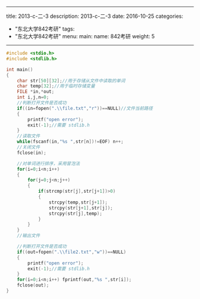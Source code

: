 
---
title: 2013-c-二-3
description: 2013-c-二-3
date: 2016-10-25
categories:
  - "东北大学842考研"
tags:
  - "东北大学842考研"
menu:
  main:
    name: 842考研
    weight: 5
---


```cpp
#include <stdio.h>
#include <stdlib.h>

int main()
{
    char str[50][32];//用于存储从文件中读取的单词
    char temp[32];//用于临时存储变量
    FILE *in,*out;
    int i,j,n=0;
    //判断打开文件是否成功
    if((in=fopen(".\\file.txt","r"))==NULL)//文件当前路径
    {
        printf("open error");
        exit(-1);//需要 stdlib.h
    }
    //读取文件
    while(fscanf(in,"%s ",str[n])!=EOF) n++;
    //关闭文件
    fclose(in);

    //对单词进行排序，采用冒泡法
    for(i=0;i<n;i++)
    {
        for(j=0;j<n;j++)
        {
            if(strcmp(str[j],str[j+1])>0)
            {
                strcpy(temp,str[j+1]);
                strcpy(str[j+1],str[j]);
                strcpy(str[j],temp);
            }
        }
    }
    //输出文件

    //判断打开文件是否成功
    if((out=fopen(".\\file2.txt","w"))==NULL)
    {
        printf("open error");
        exit(-1);//需要 stdlib.h
    }
    for(i=0;i<n;i++) fprintf(out,"%s ",str[i]);
    fclose(out);
}


```

